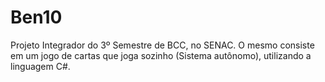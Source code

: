 # Ben10

Projeto Integrador do 3º Semestre de BCC, no SENAC. O mesmo consiste em um jogo de cartas que joga sozinho (Sistema autônomo), utilizando a linguagem C#.
